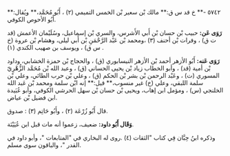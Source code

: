 ٥٧٤٢ -** خ قد س ق:** مالك بْن سعير بْن الخمس التميمي (٢) ، أَبُو مُحَمَّد،** ويُقال:** أَبُو الأحوص الكوفي.

**رَوَى عَن:** حبيب بْن حسان بْن أَبي الأَشرس، والسري بْن إسماعيل، وسُلَيْمان الأعمش (قد ت ق) ، وفرات بْن أحنف (٣) ،ومحمد بْن عَبْد الرَّحْمَنِ بْن أَبي ليلى، وهشام بْن عروة (خ س ق) ، ويوسف بن صهيب الكندي (١) .

**رَوَى عَنه:** أَبُو الأزهر أحمد بْن الأزهر النيسابوري (ق) ، والحجاج بْن حمزة الخشابي، وداود بْن أمية (قد) ، وأبو الخطاب زياد بْن يحيى الحساني (ق) ، وعبد الله بْن مُحَمَّد الزُّهْرِيّ المسوري (ت) ، وعَبْد الرحمن بْن بشر بْن الحكم (ق) ، وعلي بْن حرب الطائي، وعلي بْن سلمة اللبقي، وعلي (خ) غير منسوب،** قيل:** إنه ابْن سلمة ومحمد بْن عَبد الله الخلنجي (س) ، ومؤمل ابن إهاب، ويحيى بْن حسان بْن سهل الحرشي الكوفي، وأبو عُبَيدة ابن فضيل بْن عياض.

قال أَبُو زُرْعَة (٢) ، وأَبُو حَاتِم (٣) : صدوق.

**وَقَال أَبُو داود:** ضعيف، زعموا أنه مات قبل ابن عُيَيْنَة.

وذكره ابنُ حِبَّان فِي كتاب "الثقات (٤) .روى له البخاري في "المتابعات "، وأبو داود في القدر "، والباقون سوى مسلم.